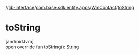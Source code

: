 //[lib-interface](../../../index.md)/[com.base.sdk.entity.apps](../index.md)/[WmContact](index.md)/[toString](to-string.md)

# toString

[androidJvm]\
open override fun [toString](to-string.md)(): [String](https://kotlinlang.org/api/latest/jvm/stdlib/kotlin/-string/index.html)

